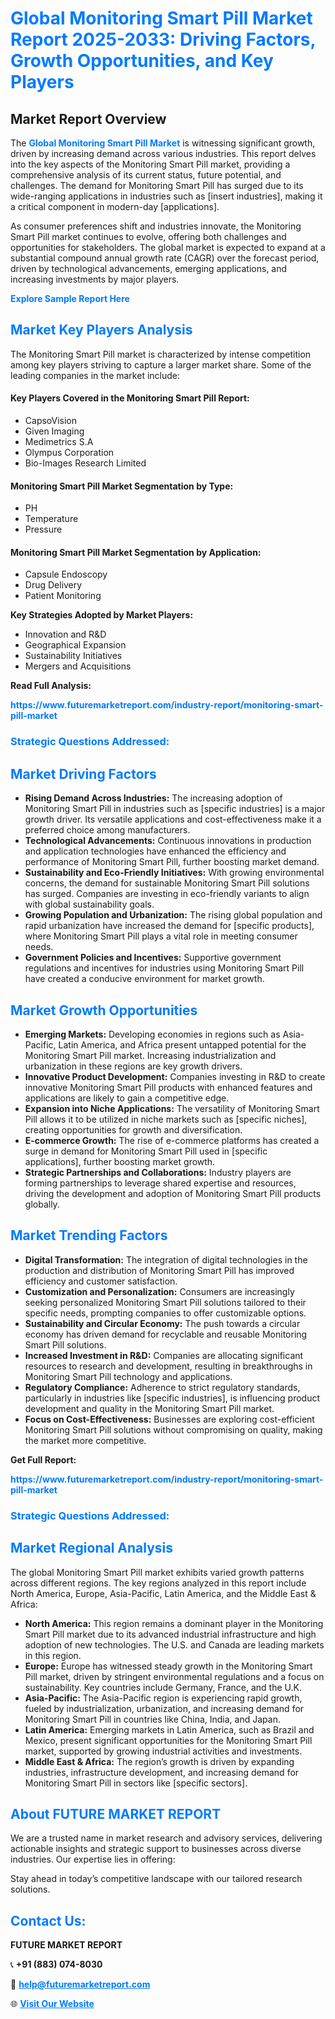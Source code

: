 <h1 style="color: #007BFF;">Global Monitoring Smart Pill Market Report 2025-2033: Driving Factors, Growth Opportunities, and Key Players</h1>

<section id="overview">
<h2>Market Report Overview</h2>
<p>The <a href="https://www.futuremarketreport.com/industry-report/monitoring-smart-pill-market" style="color: #007BFF; text-decoration: none;"><strong>Global Monitoring Smart Pill Market</strong></a> is witnessing significant growth, driven by increasing demand across various industries. This report delves into the key aspects of the Monitoring Smart Pill market, providing a comprehensive analysis of its current status, future potential, and challenges. The demand for Monitoring Smart Pill has surged due to its wide-ranging applications in industries such as [insert industries], making it a critical component in modern-day [applications].</p>
<p>As consumer preferences shift and industries innovate, the Monitoring Smart Pill market continues to evolve, offering both challenges and opportunities for stakeholders. The global market is expected to expand at a substantial compound annual growth rate (CAGR) over the forecast period, driven by technological advancements, emerging applications, and increasing investments by major players.</p>
</section>

<section id="overview">
<p><a href="https://www.futuremarketreport.com/request-sample/reportId=83982" style="color: #007BFF; text-decoration: none;"><strong>Explore Sample Report Here</strong></a></p>
</section>

<section id="key-players">
<h2 style="color: #007BFF;">Market Key Players Analysis</h2>
<p>The Monitoring Smart Pill market is characterized by intense competition among key players striving to capture a larger market share. Some of the leading companies in the market include:</p>
<h4>Key Players Covered in the Monitoring Smart Pill Report:</h4>
<ul><li>CapsoVision</li><li>Given Imaging</li><li>Medimetrics S.A</li><li>Olympus Corporation</li><li>Bio-Images Research Limited</li></ul>
<h4>Monitoring Smart Pill Market Segmentation by Type:</h4>
<ul><li>PH</li><li>Temperature</li><li>Pressure</li></ul>

<h4>Monitoring Smart Pill Market Segmentation by Application:</h4>
<ul><li>Capsule Endoscopy</li><li>Drug Delivery</li><li>Patient Monitoring</li></ul>
<p><strong>Key Strategies Adopted by Market Players:</strong></p>
<ul>
<li>Innovation and R&D</li>
<li>Geographical Expansion</li>
<li>Sustainability Initiatives</li>
<li>Mergers and Acquisitions</li>
</ul>
</section>

<section>
<p><strong>Read Full Analysis: </strong></p><a href="https://www.futuremarketreport.com/industry-report/monitoring-smart-pill-market" style="color: #007BFF; text-decoration: none;"><strong>https://www.futuremarketreport.com/industry-report/monitoring-smart-pill-market</strong></a>
<h3 style="color: #007BFF;">Strategic Questions Addressed:</h3>
</section>

<section id="driving-factors">
<h2 style="color: #007BFF;">Market Driving Factors</h2>
<ul>
<li><strong>Rising Demand Across Industries:</strong> The increasing adoption of Monitoring Smart Pill in industries such as [specific industries] is a major growth driver. Its versatile applications and cost-effectiveness make it a preferred choice among manufacturers.</li>
<li><strong>Technological Advancements:</strong> Continuous innovations in production and application technologies have enhanced the efficiency and performance of Monitoring Smart Pill, further boosting market demand.</li>
<li><strong>Sustainability and Eco-Friendly Initiatives:</strong> With growing environmental concerns, the demand for sustainable Monitoring Smart Pill solutions has surged. Companies are investing in eco-friendly variants to align with global sustainability goals.</li>
<li><strong>Growing Population and Urbanization:</strong> The rising global population and rapid urbanization have increased the demand for [specific products], where Monitoring Smart Pill plays a vital role in meeting consumer needs.</li>
<li><strong>Government Policies and Incentives:</strong> Supportive government regulations and incentives for industries using Monitoring Smart Pill have created a conducive environment for market growth.</li>
</ul>
</section>

<section id="growth-opportunities">
<h2 style="color: #007BFF;">Market Growth Opportunities</h2>
<ul>
<li><strong>Emerging Markets:</strong> Developing economies in regions such as Asia-Pacific, Latin America, and Africa present untapped potential for the Monitoring Smart Pill market. Increasing industrialization and urbanization in these regions are key growth drivers.</li>
<li><strong>Innovative Product Development:</strong> Companies investing in R&D to create innovative Monitoring Smart Pill products with enhanced features and applications are likely to gain a competitive edge.</li>
<li><strong>Expansion into Niche Applications:</strong> The versatility of Monitoring Smart Pill allows it to be utilized in niche markets such as [specific niches], creating opportunities for growth and diversification.</li>
<li><strong>E-commerce Growth:</strong> The rise of e-commerce platforms has created a surge in demand for Monitoring Smart Pill used in [specific applications], further boosting market growth.</li>
<li><strong>Strategic Partnerships and Collaborations:</strong> Industry players are forming partnerships to leverage shared expertise and resources, driving the development and adoption of Monitoring Smart Pill products globally.</li>
</ul>
</section>

<section id="trending-factors">
<h2 style="color: #007BFF;">Market Trending Factors</h2>
<ul>
<li><strong>Digital Transformation:</strong> The integration of digital technologies in the production and distribution of Monitoring Smart Pill has improved efficiency and customer satisfaction.</li>
<li><strong>Customization and Personalization:</strong> Consumers are increasingly seeking personalized Monitoring Smart Pill solutions tailored to their specific needs, prompting companies to offer customizable options.</li>
<li><strong>Sustainability and Circular Economy:</strong> The push towards a circular economy has driven demand for recyclable and reusable Monitoring Smart Pill solutions.</li>
<li><strong>Increased Investment in R&D:</strong> Companies are allocating significant resources to research and development, resulting in breakthroughs in Monitoring Smart Pill technology and applications.</li>
<li><strong>Regulatory Compliance:</strong> Adherence to strict regulatory standards, particularly in industries like [specific industries], is influencing product development and quality in the Monitoring Smart Pill market.</li>
<li><strong>Focus on Cost-Effectiveness:</strong> Businesses are exploring cost-efficient Monitoring Smart Pill solutions without compromising on quality, making the market more competitive.</li>
</ul>
</section>

<section>
<p><strong>Get Full Report: </strong></p><a href="https://www.futuremarketreport.com/industry-report/monitoring-smart-pill-market" style="color: #007BFF; text-decoration: none;"><strong>https://www.futuremarketreport.com/industry-report/monitoring-smart-pill-market</strong></a>
<h3 style="color: #007BFF;">Strategic Questions Addressed:</h3>
</section>


<section id="regional-analysis">
<h2 style="color: #007BFF;">Market Regional Analysis</h2>
<p>The global Monitoring Smart Pill market exhibits varied growth patterns across different regions. The key regions analyzed in this report include North America, Europe, Asia-Pacific, Latin America, and the Middle East & Africa:</p>
<ul>
<li><strong>North America:</strong> This region remains a dominant player in the Monitoring Smart Pill market due to its advanced industrial infrastructure and high adoption of new technologies. The U.S. and Canada are leading markets in this region.</li>
<li><strong>Europe:</strong> Europe has witnessed steady growth in the Monitoring Smart Pill market, driven by stringent environmental regulations and a focus on sustainability. Key countries include Germany, France, and the U.K.</li>
<li><strong>Asia-Pacific:</strong> The Asia-Pacific region is experiencing rapid growth, fueled by industrialization, urbanization, and increasing demand for Monitoring Smart Pill in countries like China, India, and Japan.</li>
<li><strong>Latin America:</strong> Emerging markets in Latin America, such as Brazil and Mexico, present significant opportunities for the Monitoring Smart Pill market, supported by growing industrial activities and investments.</li>
<li><strong>Middle East & Africa:</strong> The region’s growth is driven by expanding industries, infrastructure development, and increasing demand for Monitoring Smart Pill in sectors like [specific sectors].</li>
</ul>
</section>

<footer>
<h2 style="color: #007BFF;">About FUTURE MARKET REPORT</h2>
<p>We are a trusted name in market research and advisory services, delivering actionable insights and strategic support to businesses across diverse industries. Our expertise lies in offering:</p>

<p>Stay ahead in today’s competitive landscape with our tailored research solutions.</p>

<h2 style="color: #007BFF;">Contact Us:</h2>
<p><strong>FUTURE MARKET REPORT</strong></p>
<p>📞 <strong>+91 (883) 074-8030</strong></p>
<p>📧 <strong><a href="mailto:help@futuremarketreport.com" style="color: #007BFF;">help@futuremarketreport.com</a></strong></p>
<p>🌐 <strong><a href="https://www.futuremarketreport.com/" style="color: #007BFF;">Visit Our Website</a></strong></p>
</footer>